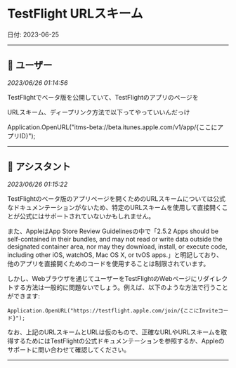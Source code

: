 # TestFlight URLスキーム

日付: 2023-06-25

---

## 👤 ユーザー
*2023/06/26 01:14:56*

TestFlightでベータ版を公開していて、TestFlightのアプリのページを

URLスキーム、ディープリンク方法で以下ってやっていいんだっけ

Application.OpenURL("itms-beta://beta.itunes.apple.com/v1/app/{ここにアプリID}");

---

## 🤖 アシスタント
*2023/06/26 01:15:22*

TestFlightのベータ版のアプリページを開くためのURLスキームについては公式なドキュメンテーションがないため、特定のURLスキームを使用して直接開くことが公式にはサポートされていないかもしれません。

また、AppleはApp Store Review Guidelinesの中で「2.5.2 Apps should be self-contained in their bundles, and may not read or write data outside the designated container area, nor may they download, install, or execute code, including other iOS, watchOS, Mac OS X, or tvOS apps.」と明記しており、他のアプリを直接開くためのコードを使用することは制限されています。

しかし、Webブラウザを通じてユーザーをTestFlightのWebページにリダイレクトする方法は一般的に問題ないでしょう。例えば、以下のような方法で行うことができます:

```
Application.OpenURL("https://testflight.apple.com/join/{ここにInviteコード}");
```

なお、上記のURLスキームとURLは仮のもので、正確なURLやURLスキームを取得するためにはTestFlightの公式ドキュメンテーションを参照するか、Appleのサポートに問い合わせて確認してください。

---
